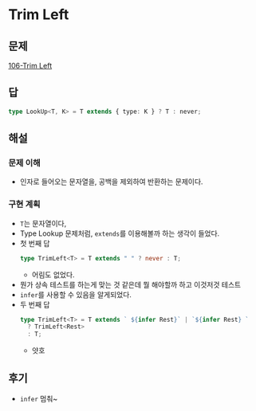 # Trim Left

## 문제

[106-Trim Left](https://github.com/type-challenges/type-challenges/blob/main/questions/00106-medium-trimleft/README.ko.md)

## 답

```typescript
type LookUp<T, K> = T extends { type: K } ? T : never;
```

## 해설

### 문제 이해

- 인자로 들어오는 문자열을, 공백을 제외하여 반환하는 문제이다.

### 구현 계획

- `T`는 문자열이다,
- Type Lookup 문제처럼, `extends`를 이용해볼까 하는 생각이 들었다.
- 첫 번째 답
  ```typescript
  type TrimLeft<T> = T extends " " ? never : T;
  ```
  - 어림도 없었다.
- 뭔가 상속 테스트를 하는게 맞는 것 같은데 뭘 해야할까 하고 이것저것 테스트
- `infer`를 사용할 수 있음을 알게되었다.
- 두 번째 답
  ```typescript
  type TrimLeft<T> = T extends ` ${infer Rest}` | `${infer Rest} `
    ? TrimLeft<Rest>
    : T;
  ```
  - 얏호

## 후기

- `infer` 멈춰~
